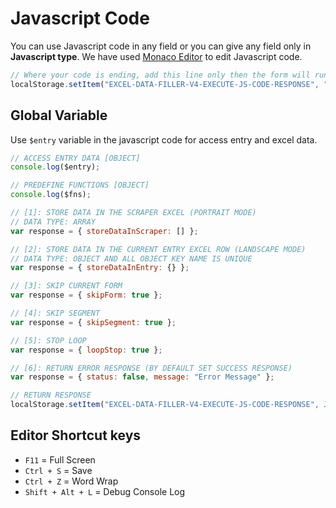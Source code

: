 # Javascript Code

You can use Javascript code in any field or you can give any field only in **Javascript type**. We have used [Monaco Editor](https://microsoft.github.io/monaco-editor/) to edit Javascript code.

```js
// Where your code is ending, add this line only then the form will run further.
localStorage.setItem("EXCEL-DATA-FILLER-V4-EXECUTE-JS-CODE-RESPONSE", "1");
```

## Global Variable

Use `$entry` variable in the javascript code for access entry and excel data.

```js
// ACCESS ENTRY DATA [OBJECT]
console.log($entry);

// PREDEFINE FUNCTIONS [OBJECT]
console.log($fns);

// [1]: STORE DATA IN THE SCRAPER EXCEL (PORTRAIT MODE)
// DATA TYPE: ARRAY
var response = { storeDataInScraper: [] };

// [2]: STORE DATA IN THE CURRENT ENTRY EXCEL ROW (LANDSCAPE MODE)
// DATA TYPE: OBJECT AND ALL OBJECT KEY NAME IS UNIQUE
var response = { storeDataInEntry: {} };

// [3]: SKIP CURRENT FORM
var response = { skipForm: true };

// [4]: SKIP SEGMENT
var response = { skipSegment: true };

// [5]: STOP LOOP
var response = { loopStop: true };

// [6]: RETURN ERROR RESPONSE (BY DEFAULT SET SUCCESS RESPONSE)
var response = { status: false, message: "Error Message" };

// RETURN RESPONSE
localStorage.setItem("EXCEL-DATA-FILLER-V4-EXECUTE-JS-CODE-RESPONSE", JSON.stringify(response));
```

## Editor Shortcut keys

- `F11` = Full Screen
- `Ctrl + S` = Save
- `Ctrl + Z` = Word Wrap
- `Shift + Alt + L` = Debug Console Log
